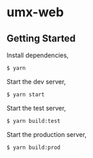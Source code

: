 # umx-web

## Getting Started

Install dependencies,

```bash
$ yarn
```

Start the dev server,

```bash
$ yarn start
```

Start the test server,

```bash
$ yarn build:test
```

Start the production server,

```bash
$ yarn build:prod
```
